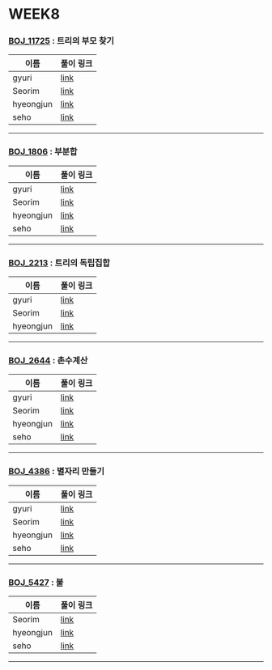 # WEEK8

### [BOJ_11725](https://boj.kr/11725) : 트리의 부모 찾기

|이름|풀이 링크|
|--|--|
|gyuri| [link](BOJ11725/gyuri.py)
|Seorim| [link](BOJ11725/Seorim.java)
|hyeongjun| [link](BOJ11725/hyeongjun.cpp)
|seho| [link](BOJ11725/seho.java)
---


### [BOJ_1806](https://boj.kr/1806) : 부분합

|이름|풀이 링크|
|--|--|
|gyuri| [link](BOJ1806/gyuri.py)
|Seorim| [link](BOJ1806/Seorim.java)
|hyeongjun| [link](BOJ1806/hyeongjun.cpp)
|seho| [link](BOJ1806/seho.java)
---


### [BOJ_2213](https://boj.kr/2213) : 트리의 독립집합

|이름|풀이 링크|
|--|--|
|gyuri| [link](BOJ2213/gyuri.py)
|Seorim| [link](BOJ2213/Seorim.java)
|hyeongjun| [link](BOJ2213/hyeongjun.cpp)
---


### [BOJ_2644](https://boj.kr/2644) : 촌수계산

|이름|풀이 링크|
|--|--|
|gyuri| [link](BOJ2644/gyuri.py)
|Seorim| [link](BOJ2644/Seorim.java)
|hyeongjun| [link](BOJ2644/hyeongjun.cpp)
|seho| [link](BOJ2644/seho.java)
---


### [BOJ_4386](https://boj.kr/4386) : 별자리 만들기

|이름|풀이 링크|
|--|--|
|gyuri| [link](BOJ4386/gyuri.py)
|Seorim| [link](BOJ4386/Seorim.java)
|hyeongjun| [link](BOJ4386/hyeongjun.cpp)
|seho| [link](BOJ4386/seho.java)
---


### [BOJ_5427](https://boj.kr/5427) : 불

|이름|풀이 링크|
|--|--|
|Seorim| [link](BOJ5427/Seorim.java)
|hyeongjun| [link](BOJ5427/hyeongjun.cpp)
|seho| [link](BOJ5427/seho.java)
---
